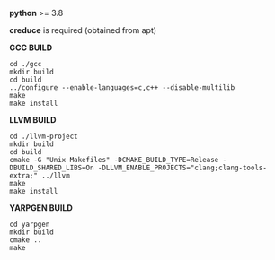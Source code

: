 **python** >= 3.8

**creduce** is required (obtained from apt)

**GCC BUILD**
    
    cd ./gcc
    mkdir build
    cd build
    ../configure --enable-languages=c,c++ --disable-multilib
    make
    make install
**LLVM BUILD**

    cd ./llvm-project
    mkdir build
    cd build
    cmake -G "Unix Makefiles" -DCMAKE_BUILD_TYPE=Release -DBUILD_SHARED_LIBS=On -DLLVM_ENABLE_PROJECTS="clang;clang-tools-extra;" ../llvm
    make
    make install
**YARPGEN BUILD**

    cd yarpgen
    mkdir build
    cmake ..
    make
